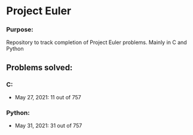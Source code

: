 # Project Euler

### Purpose:
Repository to track completion of Project Euler problems. Mainly in C and Python

## Problems solved:

### C:
<ul>
<li>May 27, 2021: 11 out of 757
</ul>

### Python: 
<ul>
<li>May 31, 2021: 31 out of 757
</ul>
